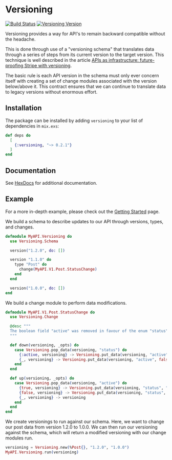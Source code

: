 # Versioning

[![Build Status](https://travis-ci.org/nsweeting/versioning.svg?branch=master)](https://travis-ci.org/nsweeting/versioning)
[![Versioning Version](https://img.shields.io/hexpm/v/versioning.svg)](https://hex.pm/packages/versioning)

Versioning provides a way for API's to remain backward compatible without the headache.

This is done through use of a "versioning schema" that translates data through a series
of steps from its current version to the target version. This technique is well
described in the  article [APIs as infrastructure: future-proofing Stripe with versioning](https://stripe.com/blog/api-versioning).

The basic rule is each API version in the schema must only ever concern itself with
creating a set of change modules associated with the version below/above it. This
contract ensures that we can continue to translate data to legacy versions without
enormous effort.

## Installation

The package can be installed by adding `versioning` to your list of dependencies in `mix.exs`:

```elixir
def deps do
  [
    {:versioning, "~> 0.2.1"}
  ]
end
```

## Documentation

See [HexDocs](https://hexdocs.pm/versioning) for additional documentation.

## Example

For a more in-depth example, please check out the [Getting Started](https://hexdocs.pm/versioning/getting-started.html) page.

We build a schema to describe updates to our API through versions, types, and changes.

```elixir
defmodule MyAPI.Versioning do
  use Versioning.Schema

  version("1.2.0", do: [])

  version "1.1.0" do
    type "Post" do
      change(MyAPI.V1.Post.StatusChange)
    end
  end

  version("1.0.0", do: [])
end
```

We build a change module to perform data modifications.

```elixir
defmodule MyAPI.V1.Post.StatusChange do
  use Versioning.Change

  @desc """
  The boolean field "active" was removed in favour of the enum "status".
  """

  def down(versioning, _opts) do
    case Versioning.pop_data(versioning, "status") do
      {:active, versioning} -> Versioning.put_data(versioning, "active", true)
      {_, versioning} -> Versioning.put_data(versioning, "active", false)
    end
  end

  def up(versioning, _opts) do
    case Versioning.pop_data(versioning, "active") do
      {true, versioning} -> Versioning.put_data(versioning, "status", "active")
      {false, versioning} -> Versioning.put_data(versioning, "status", "hidden")
      {_, versioning} -> versioning
    end
  end
end
```

We create versionings to run against our schema. Here, we want to change our
post data from version 1.2.0 to 1.0.0. We can then run our versioning against
the schema, which will return a modified versioning with our change modules run.

```elixir
versioning = Versioning.new(%Post{}, "1.2.0", "1.0.0")
MyAPI.Versioning.run(versioning)
```
